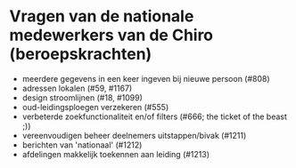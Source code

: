 Vragen van de nationale medewerkers van de Chiro (beroepskrachten)
==================================================================

-   meerdere gegevens in een keer ingeven bij nieuwe persoon (\#808)
-   adressen lokalen (\#59, \#1167)
-   design stroomlijnen (\#18, \#1099)
-   oud-leidingsploegen verzekeren (\#555)
-   verbeterde zoekfunctionaliteit en/of filters (\#666; the ticket of
    the beast ;))
-   vereenvoudigen beheer deelnemers uitstappen/bivak (\#1211)
-   berichten van 'nationaal' (\#1212)
-   afdelingen makkelijk toekennen aan leiding (\#1213)

